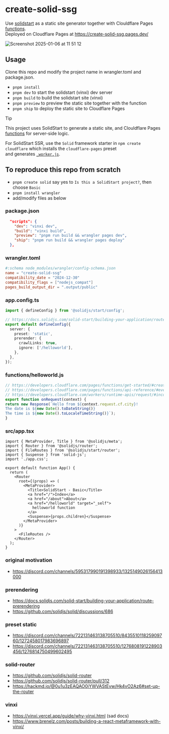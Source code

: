 # create-solid-ssg
Use [solidstart](https://start.solidjs.com) as a static site generator together with Clouldflare Pages [functions](https://developers.cloudflare.com/pages/functions/).  
Deployed on Cloudflare Pages at https://create-solid-ssg.pages.dev/

![Screenshot 2025-01-06 at 11 51 12](https://github.com/user-attachments/assets/40bf03d1-56cf-4e62-b839-cc2d702ab41d)

## Usage
Clone this repo and modify the project name in wrangler.toml and package.json.

- `pnpm install`
- `pnpm dev` to start the solidstart (vinxi) dev server
- `pnpm build` to build the solidstart site (vinxi)
- `pnpm preview` to preview the static site together with the function
- `pnpm ship` to deploy the static site to Cloudflare Pages

> [!TIP]
> This project uses SolidStart to generate a static site, and Clouldflare Pages [functions](https://developers.cloudflare.com/pages/functions/) for server-side logic.
> 
> For SolidStart SSR, use the `Solid` framework starter in `npm create cloudflare` which installs the `cloudflare-pages` preset  
> and generates [`_worker.js`](https://developers.cloudflare.com/pages/functions/advanced-mode/).

## To reproduce this repo from scratch
- `pnpm create solid` say yes to `Is this a SolidStart project?`, then choose `Basic`
- `pnpm install wrangler`
- add/modify files as below

### package.json
```json
  "scripts": {
    "dev": "vinxi dev",
    "build": "vinxi build",
    "preview": "pnpm run build && wrangler pages dev",
    "ship": "pnpm run build && wrangler pages deploy"
  },
```

### wrangler.toml
```toml
#:schema node_modules/wrangler/config-schema.json
name = "create-solid-ssg"
compatibility_date = "2024-12-30"
compatibility_flags = ["nodejs_compat"]
pages_build_output_dir = ".output/public"
```

### app.config.ts
```ts
import { defineConfig } from '@solidjs/start/config';

// https://docs.solidjs.com/solid-start/building-your-application/route-prerendering
export default defineConfig({
  server: {
    preset: 'static',
    prerender: {
      crawlLinks: true,
      ignore: ['/helloworld'],
    },
  },
});
```

### functions/helloworld.js
```js
// https://developers.cloudflare.com/pages/functions/get-started/#create-a-function
// https://developers.cloudflare.com/pages/functions/api-reference/#eventcontext
// https://developers.cloudflare.com/workers/runtime-apis/request/#incomingrequestcfproperties
export function onRequest(context) {
return new Response(`Hello from ${context.request.cf.city}!
The date is ${new Date().toDateString()}
The time is ${new Date().toLocaleTimeString()}`);
}
```

### src/app.tsx
```tsx
import { MetaProvider, Title } from '@solidjs/meta';
import { Router } from '@solidjs/router';
import { FileRoutes } from '@solidjs/start/router';
import { Suspense } from 'solid-js';
import './app.css';

export default function App() {
  return (
    <Router
      root={(props) => (
        <MetaProvider>
          <Title>SolidStart - Basic</Title>
          <a href="/">Index</a>
          <a href="/about">About</a>
          <a href="/helloworld" target="_self">
            helloworld function
          </a>
          <Suspense>{props.children}</Suspense>
        </MetaProvider>
      )}
    >
      <FileRoutes />
    </Router>
  );
}
```

### original motivation
- https://discord.com/channels/595317990191398933/1325149026156413000

### prerendering
- https://docs.solidjs.com/solid-start/building-your-application/route-prerendering
- https://github.com/solidjs/solid/discussions/686

### preset static
- https://discord.com/channels/722131463138705510/843551011825909760/1272458017983696897
- https://discord.com/channels/722131463138705510/1276808191228903456/1276814750499602495

### solid-router
- https://github.com/solidjs/solid-router
- https://github.com/solidjs/solid-router/pull/312
- https://hackmd.io/@0u1u3zEAQAO0iYWVAStEvw/Hk4vO2Az6#set-up-the-router

### vinxi
- https://vinxi.vercel.app/guide/why-vinxi.html (sad docs)
- https://www.brenelz.com/posts/building-a-react-metaframework-with-vinxi/
